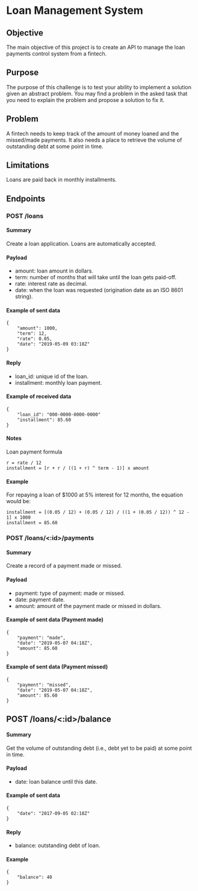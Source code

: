# Loan Management System

## Objective
The main objective of this project is to create an API to manage the loan payments control system from a fintech.

## Purpose
The purpose of this challenge is to test your ability to implement a solution given an abstract problem. You may find a problem in the asked task that you need to explain the problem and propose a solution to fix it. 

## Problem
A fintech needs to keep track of the amount of money loaned and the missed/made payments. It also needs a place to retrieve the volume of outstanding debt at some point in time.

## Limitations
Loans are paid back in monthly installments.

## Endpoints

### POST /loans

#### Summary

Create a loan application. Loans are automatically accepted.

#### Payload

- amount: loan amount in dollars.
- term: number of months that will take until the loan gets paid-off.
- rate: interest rate as decimal.
- date: when the loan was requested (origination date as an ISO 8601 string).

#### Example of sent data

    {
        "amount": 1000,
        "term": 12,
        "rate": 0.05,
        "date": "2019-05-09 03:18Z"
    }

#### Reply

- loan_id: unique id of the loan. 
- installment: monthly loan payment.

#### Example of received data

    {
        "loan_id": "000-0000-0000-0000"
        "installment": 85.60
    }

#### Notes

Loan payment formula

    r = rate / 12
    installment = [r + r / ((1 + r) ^ term - 1)] x amount

#### Example

For repaying a loan of $1000 at 5% interest for 12 months, the equation would be:

    installment = [(0.05 / 12) + (0.05 / 12) / ((1 + (0.05 / 12)) ^ 12 - 1] x 1000
    installment = 85.60

### POST /loans/<:id>/payments

#### Summary

Create a record of a payment made or missed.

#### Payload

- payment: type of payment: made or missed.
- date: payment date.
- amount: amount of the payment made or missed in dollars.
    
#### Example of sent data (Payment made)

    {
        "payment": "made",
        "date": "2019-05-07 04:18Z",
        "amount": 85.60
    }

#### Example of sent data (Payment missed)

    {
        "payment": "missed",
        "date": "2019-05-07 04:18Z",
        "amount": 85.60
    }

## POST /loans/<:id>/balance

#### Summary

Get the volume of outstanding debt (i.e., debt yet to be paid) at some point in time.

#### Payload

- date: loan balance until this date.

#### Example of sent data

    {
        "date": "2017-09-05 02:18Z"
    }

#### Reply

- balance: outstanding debt of loan.

#### Example

    {
        "balance": 40
    }
